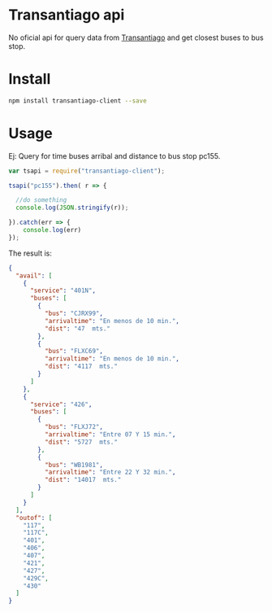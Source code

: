 # Transantiago api

No oficial api for query data from [Transantiago](http://www.transantiago.cl/) and
get closest buses to bus stop.

# Install
```sh
npm install transantiago-client --save
```

# Usage

Ej: Query for time buses arribal and distance to bus stop pc155.

```javascript
var tsapi = require("transantiago-client");

tsapi("pc155").then( r => {

  //do something
  console.log(JSON.stringify(r));

}).catch(err => {
    console.log(err)
});
```

The result is:

```json
{
  "avail": [
    {
      "service": "401N",
      "buses": [
        {
          "bus": "CJRX99",
          "arrivaltime": "En menos de 10 min.",
          "dist": "47  mts."
        },
        {
          "bus": "FLXC69",
          "arrivaltime": "En menos de 10 min.",
          "dist": "4117  mts."
        }
      ]
    },
    {
      "service": "426",
      "buses": [
        {
          "bus": "FLXJ72",
          "arrivaltime": "Entre 07 Y 15 min.",
          "dist": "5727  mts."
        },
        {
          "bus": "WB1981",
          "arrivaltime": "Entre 22 Y 32 min.",
          "dist": "14017  mts."
        }
      ]
    }
  ],
  "outof": [
    "117",
    "117C",
    "401",
    "406",
    "407",
    "421",
    "427",
    "429C",
    "430"
  ]
}

```
